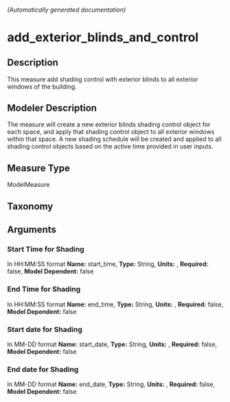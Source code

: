 

###### (Automatically generated documentation)

# add_exterior_blinds_and_control

## Description
This measure add shading control with exterior blinds to all exterior windows of the building. 

## Modeler Description
The measure will create a new exterior blinds shading control object for each space, and apply that shading control object to all exterior windows within that space. A new shading schedule will be created and applied to all shading control objects based on the active time provided in user inputs.

## Measure Type
ModelMeasure

## Taxonomy


## Arguments


### Start Time for Shading
In HH:MM:SS format
**Name:** start_time,
**Type:** String,
**Units:** ,
**Required:** false,
**Model Dependent:** false

### End Time for Shading
In HH:MM:SS format
**Name:** end_time,
**Type:** String,
**Units:** ,
**Required:** false,
**Model Dependent:** false

### Start date for Shading
In MM-DD format
**Name:** start_date,
**Type:** String,
**Units:** ,
**Required:** false,
**Model Dependent:** false

### End date for Shading
In MM-DD format
**Name:** end_date,
**Type:** String,
**Units:** ,
**Required:** false,
**Model Dependent:** false




